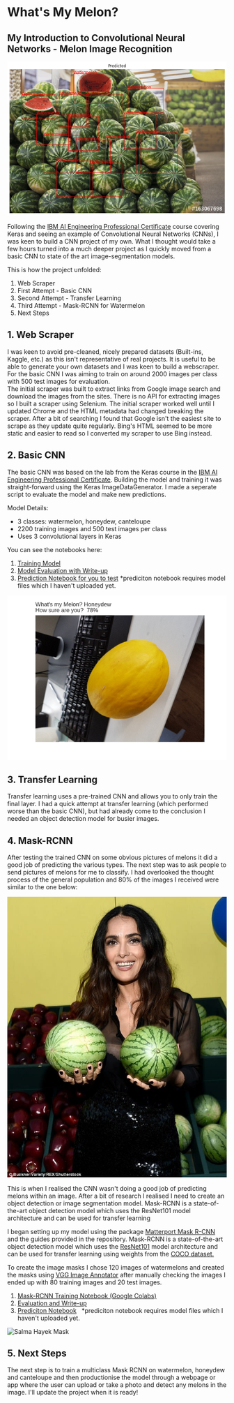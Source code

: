 # What's My Melon?
## My Introduction to Convolutional Neural Networks - Melon Image Recognition

![Lots of Melons](./images/mask_lotsofmelons.png "Lots of Melons")

Following the [IBM AI Engineering Professional Certificate](https://www.coursera.org/professional-certificates/ai-engineer) course covering Keras and seeing an example of Convolutional Neural Networks (CNNs), I was keen to build a CNN project of my own. What I thought would take a few hours turned into a much deeper project as I quickly moved from a basic CNN to state of the art image-segmentation models.

This is how the project unfolded:
1. Web Scraper
2. First Attempt - Basic CNN
3. Second Attempt - Transfer Learning
4. Third Attempt - Mask-RCNN for Watermelon
5. Next Steps

## 1. Web Scraper
I was keen to avoid pre-cleaned, nicely prepared datasets (Built-ins, Kaggle, etc.) as this isn't representative of real projects. It is useful to be able to generate your own datasets and I was keen to build a webscraper. For the basic CNN I was aiming to train on around 2000 images per class with 500 test images for evaluation.  
The initial scraper was built to extract links from Google image search and download the images from the sites. There is no API for extracting images so I built a scraper using Selenium. The initial scraper worked well until I updated Chrome and the HTML metadata had changed breaking the scraper. After a bit of searching I found that Google isn't the easiest site to scrape as they update quite regularly. Bing's HTML seemed to be more static and easier to read so I converted my scraper to use Bing instead. 

## 2. Basic CNN
The basic CNN was based on the lab from the Keras course in the [IBM AI Engineering Professional Certificate](https://www.coursera.org/professional-certificates/ai-engineer). Building the model and training it was straight-forward using the Keras ImageDataGenerator. I made a seperate script to evaluate the model and make new predictions.

Model Details:
- 3 classes: watermelon, honeydew, canteloupe
- 2200 training images and 500 test images per class
- Uses 3 convolutional layers in Keras

You can see the notebooks here:
1. [Training Model](./CNN.py)
2. [Model Evaluation with Write-up](./CNN_evaluate.ipynb)
3. [Prediction Notebook for you to test](./CNN_prediction.ipynb)
   *prediciton notebook requires model files which I haven't uploaded yet. 
  
![Honeydew Prediction](./images/basic_cnn_mypred_01.png "Honeydew Prediction")

## 3. Transfer Learning
Transfer learning uses a pre-trained CNN and allows you to only train the final layer. I had a quick attempt at transfer learning (which performed worse than the basic CNN), but had already come to the conclusion I needed an object detection model for busier images. 

## 4. Mask-RCNN
After testing the trained CNN on some obvious pictures of melons it did a good job of predicting the various types. The next step was to ask people to send pictures of melons for me to classify. I had overlooked the thought process of the general population and 80% of the images I received were similar to the one below:

![Salma Hayek](./images/salma.jpg "Salma Hayek")

This is when I realised the CNN wasn't doing a good job of predicting melons within an image. After a bit of research I realised I need to create an object detection or image segmentation model. Mask-RCNN is a state-of-the-art object detection model which uses the ResNet101 model architecture and can be used for transfer learning

I began setting up my model using the package [Matterport Mask R-CNN](https://github.com/matterport/Mask_RCNN) and the guides provided in the repository. Mask-RCNN is a state-of-the-art object detection model which uses the [ResNet101](https://www.cv-foundation.org/openaccess/content_cvpr_2016/papers/He_Deep_Residual_Learning_CVPR_2016_paper.pdf) model architecture and can be used for transfer learning using weights from the [COCO dataset.](http://cocodataset.org/) 

To create the image masks I chose 120 images of watermelons and created the masks using [VGG Image Annotator](http://www.robots.ox.ac.uk/~vgg/software/via/via.html) after manually checking the images I ended up with 80 training images and 20 test images. 

1. [Mask-RCNN Training Notebook (Google Colabs)](./maskRCNN_colab_train.ipynb)
2. [Evaluation and Write-up](./maskRCNN_evaluate.ipynb)
3. [Prediciton Notebook](./maskRCNN_prediction.ipynb)
   *prediciton notebook requires model files which I haven't uploaded yet. 
   
![Salma Hayek Mask](./images/mask_salma.jpg "Salma Hayek Mask")   

## 5. Next Steps
The next step is to train a multiclass Mask RCNN on watermelon, honeydew and canteloupe and then productionise the model through a webpage or app where the user can upload or take a photo and detect any melons in the image. I'll update the project when it is ready!
